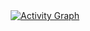 <div align="center">
  <a href="https://github.com/Backendeng">
  <!--  <img height="180em" src="https://github-readme-stats.vercel.app/api?username=Backendeng&show_icons=true&theme=dark&include_all_commits=true&count_private=true"/>
   <img height="180em" src="https://github-readme-stats.vercel.app/api/top-langs/?username=Backendeng&layout=compact&langs_count=10&theme=dark"/>
   <img src="https://streak-stats.demolab.com?user=Backendeng&_border=true&theme=dark&hide_border=true&theme=react" style="width: 95%" /> -->
   <img alt="Activity Graph" src="https://github-readme-activity-graph.cyclic.app/graph?username=Backendeng&theme=react-dark&hide_border=true" />
  </a>
</div>
